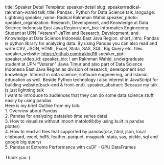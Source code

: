 title: Speaker Detail
Template: speaker-detail
slug: speaker/radical-rakhman-wahid
talk_title: Pandas : Python for Data Science
talk_language: Lightning
speaker_name: Radical Rakhman Wahid
speaker_photo: 
speaker_organization: Research, Development, and Knowledge at Data Science Indonesia East Java Region
short_bio: Informatics Engineering Student at UPN "Veteran" JaTim and Research, Development, and Knowledge at Data Science Indonesia East Java Region.
short_intro: Pandas is python library for analyzing data. By using Pandas you can also read and write CSV, JSON, HTML, Excel, Stata, SAS, SQL, Big Query etc. files.
speaker_website: https://github.com/rakhid16
speaker_ppt: 
speaker_video_id: 
speaker_bio: I am Rakhman Wahid, undergraduate student at UPN "Veteran" Jawa Timur and also part of Data Science Indonesia East Java Regian as division of research, development and knowledge. Interest in data science, software engineering, and Islamic education as well. Beside Python technology i also interest in JavaScript for building website(back-end & front-end).
speaker_abstract: Because my talk is just lightning talk<br>
    I want to introduce to audiences that they can do some data science stuff easily by using pandas<br>
    Here is my brief Outline from my talk:<br>
    1. Overview about Pandas<br>
    2. Pandas for analyzing data(also time series data)<br>
    3. How to visualize without import matplotlib(by using built in pandas plotter)<br>
    4. How to read all files that supported by pandas(csv, html, json, local clipboard, excel, hdf5, feather, parquet, msgpack, stata, sas, pickle, sql and google big query)<br>
    5. Pandas at Extreme Performance with cuDF - GPU DataFrames<br>
    <br>
    Thank you :)
